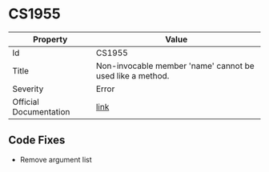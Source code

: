 # CS1955

| Property               | Value                                                             |
| ---------------------- | ----------------------------------------------------------------- |
| Id                     | CS1955                                                            |
| Title                  | Non\-invocable member 'name' cannot be used like a method\.       |
| Severity               | Error                                                             |
| Official Documentation | [link](http://docs.microsoft.com/en-us/dotnet/csharp/misc/cs1955) |

## Code Fixes

* Remove argument list
